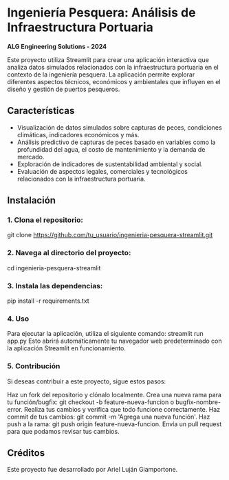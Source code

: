 # Ingeniería Pesquera: Análisis de Infraestructura Portuaria
**ALG Engineering Solutions - 2024**

Este proyecto utiliza Streamlit para crear una aplicación interactiva que analiza datos simulados relacionados con la infraestructura portuaria en el contexto de la ingeniería pesquera. La aplicación permite explorar diferentes aspectos técnicos, económicos y ambientales que influyen en el diseño y gestión de puertos pesqueros.

## Características

- Visualización de datos simulados sobre capturas de peces, condiciones climáticas, indicadores económicos y más.
- Análisis predictivo de capturas de peces basado en variables como la profundidad del agua, el costo de mantenimiento y la demanda de mercado.
- Exploración de indicadores de sustentabilidad ambiental y social.
- Evaluación de aspectos legales, comerciales y tecnológicos relacionados con la infraestructura portuaria.

## Instalación

### 1. Clona el repositorio:
   git clone https://github.com/tu_usuario/ingenieria-pesquera-streamlit.git

### 2. Navega al directorio del proyecto:
cd ingenieria-pesquera-streamlit

### 3. Instala las dependencias:
pip install -r requirements.txt

### 4. Uso
Para ejecutar la aplicación, utiliza el siguiente comando:
streamlit run app.py
Esto abrirá automáticamente tu navegador web predeterminado con la aplicación Streamlit en funcionamiento.

### 5. Contribución
Si deseas contribuir a este proyecto, sigue estos pasos:

Haz un fork del repositorio y clónalo localmente.
Crea una nueva rama para tu función/bugfix: git checkout -b feature-nueva-funcion o bugfix-nombre-error.
Realiza tus cambios y verifica que todo funcione correctamente.
Haz commit de tus cambios: git commit -m 'Agrega una nueva función'.
Haz push a la rama: git push origin feature-nueva-funcion.
Envía un pull request para que podamos revisar tus cambios.

## Créditos
Este proyecto fue desarrollado por Ariel Luján Giamportone.